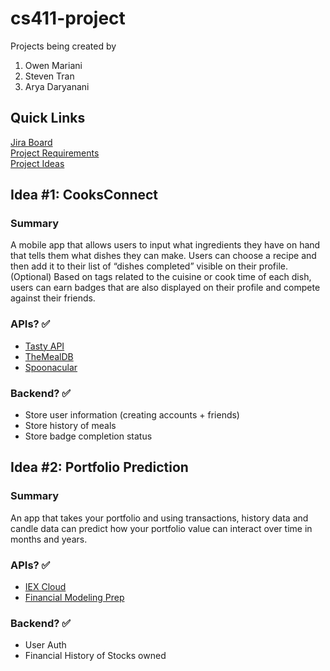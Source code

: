 # cs411-project
Projects being created by 
1. Owen Mariani
2. Steven Tran
3. Arya Daryanani

## Quick Links
[Jira Board](https://cooksconnect.atlassian.net/jira/software/projects/KAN/boards/1)<br>
[Project Requirements](https://docs.google.com/document/d/1teqNxmvqi7L4fThbg-8FP6M_7jE5EC9NJKtmZf_kqAg/edit?usp=sharing) <br>
[Project Ideas](https://docs.google.com/document/d/1XU5fpQrDy2VpJUbOKpmHvNnnKnqOBRJfxgQX1dtJ4R4/edit?usp=sharing)<br>
## Idea #1: CooksConnect 
### Summary 
A mobile app that allows users to input what ingredients they have on hand that tells them what dishes they can make. Users can choose a recipe and then add it to their list of “dishes completed” visible on their profile. 
(Optional) Based on tags related to the cuisine or cook time of each dish, users can earn badges that are also displayed on their profile and compete against their friends.

### APIs? ✅
- [Tasty API](https://rapidapi.com/apidojo/api/tasty/)
- [TheMealDB](https://www.themealdb.com/api.php)
- [Spoonacular](https://spoonacular.com/food-api/pricing)
### Backend? ✅
- Store user information (creating accounts + friends) 
- Store history of meals 
- Store badge completion status

## Idea #2: Portfolio Prediction
### Summary 
An app that takes your portfolio and using transactions, history data and candle data can predict how your portfolio value can interact over time in months and years.
### APIs? ✅
- [IEX Cloud](https://iexcloud.io/docs/api/)
- [Financial Modeling Prep](https://site.financialmodelingprep.com/developer/docs)
### Backend? ✅
- User Auth
- Financial History of Stocks owned

